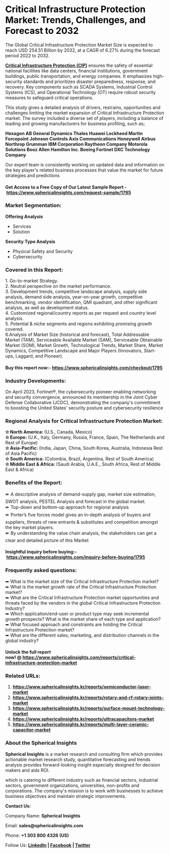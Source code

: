 <div class="content-body__description">
<div class="content-body__description">
<div class="content-body__description">
<h1><span style="color: #000000;">Critical Infrastructure Protection Market: Trends, Challenges, and Forecast to 2032</span></h1>
<div class="content-body__description">The Global Critical Infrastructure Protection Market Size is expected to reach USD 254.51 Billion by 2032, at a CAGR of 6.27% during the forecast period 2022 to 2032.</div>
<div class="content-body__detail">
<section id="section_0" class="entry fr-view">
<p><a href="https://www.sphericalinsights.com/reports/critical-infrastructure-protection-market" target="_blank" rel="noopener"><strong>Critical Infrastructure Protection (CIP)</strong></a>&nbsp;ensures the safety of essential national facilities like data centers, financial institutions, government buildings, public transportation, and energy companies. It emphasizes high-security standards and prioritizes disaster preparedness, response, and recovery. Key components such as SCADA Systems, Industrial Control Systems (ICS), and Operational Technology (OT) require robust security measures to safeguard critical operations.</p>
<p>This study gives a detailed analysis of drivers, restrains, opportunities and challenges limiting the market expansion of Critical Infrastructure Protection market. The survey included a diverse set of players, including a balance of leading and growing manufacturers for business profiling, such as;</p>
<p><strong>Hexagon AB General Dynamics Thales Huawei Lockheed Martin Forcepoint Johnson Controls Axis Communications Honeywell Airbus Northrop Grumman IBM Corporation Raytheon Company Motorola Solutions Booz Allen Hamilton Inc. Boeing Fortinet DXC Technology Company</strong></p>
<p>Our expert team is consistently working on updated data and information on the key player's related business processes that value the market for future strategies and predictions</p>
<h4><strong>Get Access to a Free Copy of Our Latest Sample Report -&nbsp;<a href="https://www.sphericalinsights.com/request-sample/1795" target="_blank" rel="noopener">https://www.sphericalinsights.com/request-sample/1795</a></strong></h4>
<h3><strong>Market Segmentation:</strong></h3>
<p><strong>Offering Analysis</strong></p>
<ul>
<li>Services</li>
<li>Solution</li>
</ul>
<p><strong>Security Type Analysis</strong></p>
<ul>
<li>Physical Safety and Security</li>
<li>Cybersecurity</li>
</ul>
<h3>Covered in this Report:</h3>
<p>1. Go-to-market Strategy.<br />2. Neutral perspective on the market performance.<br />3. Development trends, competitive landscape analysis, supply side analysis, demand side analysis, year-on-year growth, competitive benchmarking, vendor identification, QMI quadrant, and other significant analysis, as well as development status.<br />4. Customized regional/country reports as per request and country level analysis.<br />5. Potential &amp; niche segments and regions exhibiting promising growth covered.<br />6.Analysis of Market Size (historical and forecast), Total Addressable Market (TAM), Serviceable Available Market (SAM), Serviceable Obtainable Market (SOM), Market Growth, Technological Trends, Market Share, Market Dynamics, Competitive Landscape and Major Players (Innovators, Start-ups, Laggard, and Pioneer).</p>
<h4>Buy this report now:-&nbsp;<a href="https://www.sphericalinsights.com/checkout/1795" target="_blank" rel="noopener">https://www.sphericalinsights.com/checkout/1795</a></h4>
<h3>Industry Developments:</h3>
<p>On April 2023, Fortinet&reg;, the cybersecurity pioneer enabling networking and security convergence, announced its membership in the Joint Cyber Defense Collaborative (JCDC), demonstrating the company's commitment to boosting the United States' security posture and cybersecurity resilience</p>
<h3><strong>Regional Analysis for Critical Infrastructure Protection Market:</strong></h3>
<p><strong>✫ North America:&nbsp;</strong>(U.S., Canada, Mexico)<br /><strong>✫ Europe:&nbsp;</strong>(U.K., Italy, Germany, Russia, France, Spain, The Netherlands and Rest of Europe)<br /><strong>✫ Asia-Pacific:&nbsp;</strong>(India, Japan, China, South Korea, Australia, Indonesia Rest of Asia Pacific)<br /><strong>✫ South America:&nbsp;</strong>(Colombia, Brazil, Argentina, Rest of South America)<br /><strong>✫ Middle East &amp; Africa:&nbsp;</strong>(Saudi Arabia, U.A.E., South Africa, Rest of Middle East &amp; Africa)</p>
<h3>Benefits of the Report:</h3>
<p>⏩ A descriptive analysis of demand-supply gap, market size estimation, SWOT analysis, PESTEL Analysis and forecast in the global market.<br />⏩ Top-down and bottom-up approach for regional analysis<br />⏩ Porter&rsquo;s five forces model gives an in-depth analysis of buyers and suppliers, threats of new entrants &amp; substitutes and competition amongst the key market players.<br />⏩ By understanding the value chain analysis, the stakeholders can get a clear and detailed picture of this Market</p>
<h4>Insightful inquiry before buying:-&nbsp;<a href="https://www.sphericalinsights.com/inquiry-before-buying/1795" target="_blank" rel="noopener">https://www.sphericalinsights.com/inquiry-before-buying/1795</a></h4>
<h3>Frequently asked questions:</h3>
<p>➥ What is the market size of the Critical Infrastructure Protection market?<br />➥ What is the market growth rate of the Critical Infrastructure Protection market?<br />➥ What are the Critical Infrastructure Protection market opportunities and threats faced by the vendors in the global Critical Infrastructure Protection Industry?<br />➥ Which application/end-user or product type may seek incremental growth prospects? What is the market share of each type and application?<br />➥ What focused approach and constraints are holding the Critical Infrastructure Protection market?<br />➥ What are the different sales, marketing, and distribution channels in the global industry?</p>
<h4>Unlock the full report now!&nbsp;@&nbsp;<a href="https://www.sphericalinsights.com/reports/critical-infrastructure-protection-market" target="_blank" rel="noopener">https://www.sphericalinsights.com/reports/critical-infrastructure-protection-market</a></h4>
<h3><strong>Related URLs:</strong></h3>
<ol>
<li><strong><a href="https://www.sphericalinsights.kr/reports/semiconductor-laser-market">https://www.sphericalinsights.kr/reports/semiconductor-laser-market</a></strong></li>
<li><strong><a href="https://www.sphericalinsights.kr/reports/rotary-and-rf-rotary-joints-market">https://www.sphericalinsights.kr/reports/rotary-and-rf-rotary-joints-market</a></strong></li>
<li><strong><a href="https://www.sphericalinsights.kr/reports/surface-mount-technology-market">https://www.sphericalinsights.kr/reports/surface-mount-technology-market</a></strong></li>
<li><strong><a href="https://www.sphericalinsights.kr/reports/ultracapacitors-market">https://www.sphericalinsights.kr/reports/ultracapacitors-market</a></strong></li>
<li><strong><a href="https://www.sphericalinsights.kr/reports/multi-layer-ceramic-capacitor-market">https://www.sphericalinsights.kr/reports/multi-layer-ceramic-capacitor-market</a>&nbsp;<br /></strong></li>
</ol>
<h3><strong>About the Spherical Insights</strong></h3>
<p><strong>Spherical Insights</strong>&nbsp;is a market research and consulting firm which provides actionable market research study, quantitative forecasting and trends analysis provides forward-looking insight especially designed for decision makers and aids ROI.</p>
<p>which is catering to different industry such as financial sectors, industrial sectors, government organizations, universities, non-profits and corporations. The company's mission is to work with businesses to achieve business objectives and maintain strategic improvements.</p>
<p><strong>Contact Us:</strong></p>
<p>Company Name:&nbsp;<strong>Spherical Insights</strong></p>
<p>Email:&nbsp;<strong>sales@sphericalinsights.com</strong></p>
<p>Phone:&nbsp;<strong>+1 303 800 4326 (US)</strong></p>
<p>Follow Us:&nbsp;<strong><a href="https://www.linkedin.com/company/spherical-insight/"><u>LinkedIn</u></a>&nbsp;|&nbsp;<a href="https://www.facebook.com/sphericalinsights22"><u>Facebook</u></a>&nbsp;|&nbsp;<a href="https://twitter.com/SInsights_US"><u>Twitter</u></a></strong></p>
</section>
</div>
</div>
</div>
</div>
